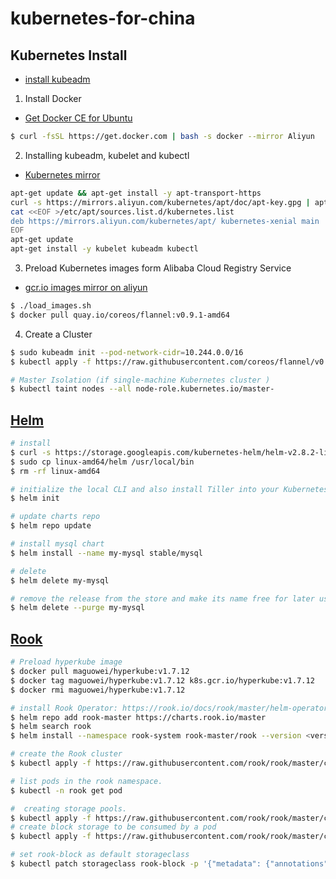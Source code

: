 # kubernetes-for-china

## Kubernetes Install

- [install kubeadm](https://kubernetes.io/docs/setup/independent/install-kubeadm/)

1. Install Docker

- [Get Docker CE for Ubuntu](https://docs.docker.com/install/linux/docker-ce/ubuntu/)

```bash
$ curl -fsSL https://get.docker.com | bash -s docker --mirror Aliyun
```

2. Installing kubeadm, kubelet and kubectl 

- [Kubernetes mirror](https://opsx.alibaba.com/mirror)

```bash
apt-get update && apt-get install -y apt-transport-https
curl -s https://mirrors.aliyun.com/kubernetes/apt/doc/apt-key.gpg | apt-key add -
cat <<EOF >/etc/apt/sources.list.d/kubernetes.list
deb https://mirrors.aliyun.com/kubernetes/apt/ kubernetes-xenial main
EOF
apt-get update
apt-get install -y kubelet kubeadm kubectl
```

3. Preload Kubernetes images form Alibaba Cloud Registry Service

- [gcr.io images mirror on aliyun](https://dev.aliyun.com/list.html?namePrefix=google-containers)

```bash
$ ./load_images.sh
$ docker pull quay.io/coreos/flannel:v0.9.1-amd64
```

4. Create a Cluster
```bash
$ sudo kubeadm init --pod-network-cidr=10.244.0.0/16
$ kubectl apply -f https://raw.githubusercontent.com/coreos/flannel/v0.9.1/Documentation/kube-flannel.yml

# Master Isolation (if single-machine Kubernetes cluster )
$ kubectl taint nodes --all node-role.kubernetes.io/master-
```

## [Helm](https://github.com/kubernetes/helm)


```bash
# install
$ curl -s https://storage.googleapis.com/kubernetes-helm/helm-v2.8.2-linux-amd64.tar.gz | tar xzv
$ sudo cp linux-amd64/helm /usr/local/bin
$ rm -rf linux-amd64

# initialize the local CLI and also install Tiller into your Kubernetes cluster
$ helm init

# update charts repo
$ helm repo update

# install mysql chart
$ helm install --name my-mysql stable/mysql

# delete
$ helm delete my-mysql

# remove the release from the store and make its name free for later use
$ helm delete --purge my-mysql
```

## [Rook](https://github.com/rook/rook)

```bash
# Preload hyperkube image
$ docker pull maguowei/hyperkube:v1.7.12
$ docker tag maguowei/hyperkube:v1.7.12 k8s.gcr.io/hyperkube:v1.7.12
$ docker rmi maguowei/hyperkube:v1.7.12

# install Rook Operator: https://rook.io/docs/rook/master/helm-operator.html
$ helm repo add rook-master https://charts.rook.io/master
$ helm search rook
$ helm install --namespace rook-system rook-master/rook --version <version>

# create the Rook cluster
$ kubectl apply -f https://raw.githubusercontent.com/rook/rook/master/cluster/examples/kubernetes/rook-cluster.yaml

# list pods in the rook namespace.
$ kubectl -n rook get pod

#  creating storage pools.
$ kubectl apply -f https://raw.githubusercontent.com/rook/rook/master/cluster/examples/kubernetes/rook-pool.yaml
# create block storage to be consumed by a pod
$ kubectl apply -f https://raw.githubusercontent.com/rook/rook/master/cluster/examples/kubernetes/rook-storageclass.yaml

# set rook-block as default storageclass 
$ kubectl patch storageclass rook-block -p '{"metadata": {"annotations":{"storageclass.kubernetes.io/is-default-class":"true"}}}'

```
